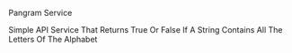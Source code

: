 Pangram Service

Simple API Service That Returns True Or False If A String Contains All The Letters Of The Alphabet